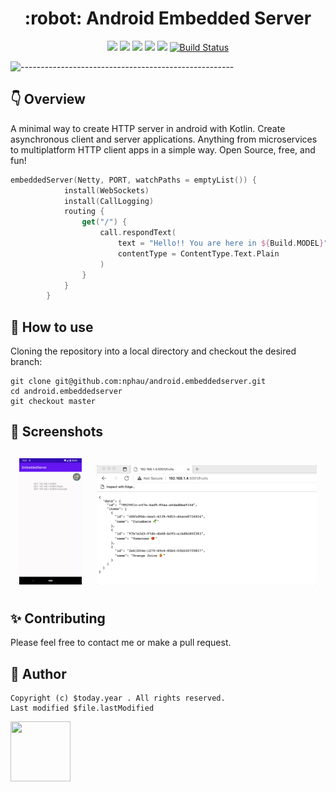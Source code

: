 <h1 align="center"> :robot: Android Embedded Server </h1>

<div align="center">
    <img src="https://img.shields.io/badge/kotlin-v1.6.10-blue.svg">
    <img src="https://img.shields.io/badge/gradle-7.1.0-blueviolet.svg">
    <img src="https://img.shields.io/badge/API-21%2B-blue.svg?style=flat">
    <img src="https://img.shields.io/badge/License-Apache%202.0-success.svg">
    <img src="https://circleci.com/gh/twilio-labs/plugin-rtc.svg?style=svg">
    <a href="https://github.com/nphau/android.embeddedserver/actions/workflows/app-build.yml"><img alt="Build Status" src="https://github.com/nphau/android.embeddedserver/actions/workflows/app-build.yml/badge.svg"/></a>
</div>

![-----------------------------------------------------](https://raw.githubusercontent.com/andreasbm/readme/master/assets/lines/colored.png)

## 👇 Overview

A minimal way to create HTTP server in android with Kotlin. Create asynchronous client and server applications. Anything from microservices to multiplatform HTTP client apps in a simple way. Open Source, free, and fun!

```kotlin
embeddedServer(Netty, PORT, watchPaths = emptyList()) {
            install(WebSockets)
            install(CallLogging)
            routing {
                get("/") {
                    call.respondText(
                        text = "Hello!! You are here in ${Build.MODEL}",
                        contentType = ContentType.Text.Plain
                    )
                }
            }
        }
```
## 🚀 How to use

Cloning the repository into a local directory and checkout the desired branch:

```
git clone git@github.com:nphau/android.embeddedserver.git
cd android.embeddedserver
git checkout master
```
## 🍲 Screenshots

<h4 align="center">
<img src="docs/device.gif" width="20%" vspace="10" hspace="10">
<img src="docs/edge_get.gif" width="70%" vspace="10" hspace="10">

## ✨ Contributing
Please feel free to contact me or make a pull request.

## 👀 Author

``` Created by $username on $today
Copyright (c) $today.year . All rights reserved.
Last modified $file.lastModified
```
<p>
    <a href="https://nphau.medium.com/" target="_blank">
    <img src="https://avatars2.githubusercontent.com/u/13111806?s=400&u=f09b6160dbbe2b7eeae0aeb0ab4efac0caad57d7&v=4" width="96" height="96">
    </a>
</p>
